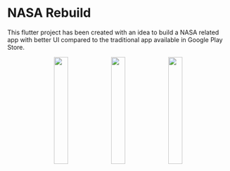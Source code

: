# NASA Rebuild

This flutter project has been created with an idea to build a NASA related app with better UI compared to the traditional app available in Google Play Store.

<p float="left" align="center">
  <img src="/gif-1.gif"  width=25%/> 
  <img src="/gif-2.gif"  width=25%/>
  <img src="/image-3.png"  width=25%/>
</p>
